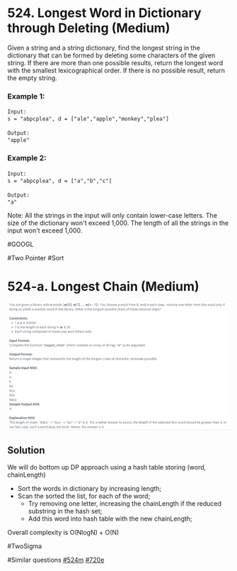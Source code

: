 # 524. Longest Word in Dictionary through Deleting (Medium)

Given a string and a string dictionary, find the longest string in the dictionary that can be formed by deleting some characters of the given string. If there are more than one possible results, return the longest word with the smallest lexicographical order. If there is no possible result, return the empty string.

### Example 1:
```
Input:
s = "abpcplea", d = ["ale","apple","monkey","plea"]

Output: 
"apple"
```

### Example 2:
```
Input:
s = "abpcplea", d = ["a","b","c"]

Output: 
"a"
```

Note:
All the strings in the input will only contain lower-case letters.
The size of the dictionary won't exceed 1,000.
The length of all the strings in the input won't exceed 1,000.

#GOOGL

#Two Pointer #Sort


# 524-a. Longest Chain (Medium)
![TwoSigma](TwoSigma.jpg)

## Solution
We will do bottom up DP approach using a hash table storing (word, chainLength)
- Sort the words in dictionary by increasing length;
- Scan the sorted the list, for each of the word;
  - Try removing one letter, increasing the chainLength if the reduced substring in the hash set;
  - Add this word into hash table with the new chainLength;

Overall complexity is O(NlogN) + O(N)

#TwoSigma

#Similar questions [#524m](../p524m/README.md) [#720e](../p720e/README.md)

